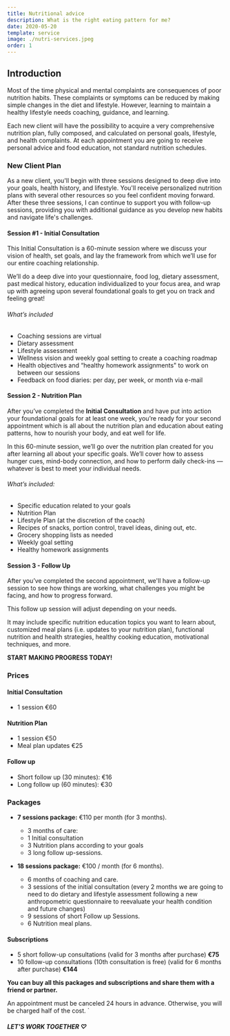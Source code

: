 ```yaml
---
title: Nutritional advice
description: What is the right eating pattern for me?
date: 2020-05-20
template: service
image: ./nutri-services.jpeg
order: 1
---
```


## Introduction

Most of the time physical and mental complaints are consequences of poor nutrition habits. These complaints or symptoms can be reduced by making simple changes in the diet and lifestyle. However,
learning to maintain a healthy lifestyle needs coaching, guidance, and learning.

Each new client will have the possibility to acquire a very comprehensive nutrition plan, fully composed, and calculated on personal goals, lifestyle, and health complaints. At each appointment you are going to receive personal advice and food education, not standard nutrition schedules.

### New Client Plan

As a new client, you'll begin with three sessions designed to deep dive into your goals, health history, and lifestyle. You'll receive personalized nutrition plans with several other resources so you feel confident moving forward. After these three sessions, I can continue to support you with follow-up sessions, providing you with additional guidance as you develop new habits and navigate life's challenges.

#### Session #1 - Initial Consultation

This Initial Consultation is a 60-minute session where we discuss your vision of health, set goals, and lay the framework from which we’ll use for our entire coaching relationship.

We’ll do a deep dive into your questionnaire, food log, dietary assessment, past medical history, education individualized to your focus area, and wrap up with agreeing upon several foundational goals to get you on track and feeling great!

###### What’s included

- Coaching sessions are virtual
- Dietary assessment
- Lifestyle assessment
- Wellness vision and weekly goal setting to create a coaching roadmap
- Health objectives and “healthy homework assignments" to work on between our sessions
- Feedback on food diaries: per day, per week, or month via e-mail

#### Session 2 - Nutrition Plan

After you’ve completed the **Initial Consultation** and have put into action your foundational goals for at least one week, you’re ready for your second appointment which is all about the nutrition plan and education about eating patterns, how to nourish your body, and eat well for life.

In this 60-minute session, we’ll go over the nutrition plan created for you after learning all about your specific goals. We’ll cover how to assess hunger cues, mind-body connection, and how to perform daily check-ins — whatever is best to meet your individual needs.

###### What’s included:

- Specific education related to your goals
- Nutrition Plan
- Lifestyle Plan (at the discretion of the coach)
- Recipes of snacks, portion control, travel ideas, dining out, etc.
- Grocery shopping lists as needed
- Weekly goal setting
- Healthy homework assignments

#### Session 3 - Follow Up

After you’ve completed the second appointment, we'll have a follow-up session to see how things are working, what challenges you might be facing, and how to progress forward.

This follow up session will adjust depending on your needs.

It may include specific nutrition education topics you want to learn about, customized meal plans (i.e. updates to your nutrition plan), functional nutrition and health strategies, healthy cooking education, motivational techniques, and more.

**START MAKING PROGRESS TODAY!**

### Prices

#### Initial Consultation
- 1 session €60

#### Nutrition Plan
- 1 session €50
- Meal plan updates €25

#### Follow up
- Short follow up (30 minutes): €16
- Long follow up (60 minutes): €30

### Packages

- **7 sessions package:** €110 per month (for 3 months).
  - 3 months of care:
  - 1 Initial consultation
  - 3 Nutrition plans according to your goals
  - 3 long follow up-sessions.

- **18 sessions package:** €100 / month (for 6 months).
  - 6 months of coaching and care.
  - 3 sessions of the initial consultation (every 2 months we are going to need to do dietary and lifestyle assessment following a new anthropometric questionnaire to reevaluate your health condition and future changes)
  - 9 sessions of short Follow up Sessions.
  - 6 Nutrition meal plans.

#### Subscriptions
- 5 short follow-up consultations (valid for 3 months after purchase)	**€75**
- 10 follow-up consultations (10th consultation is free) (valid for 6 months after purchase) **€144**

**You can buy all this packages and subscriptions and share them with a friend or partner.**

An appointment must be canceled 24 hours in advance. Otherwise, you will be charged half of the cost.
`

##### LET'S WORK TOGETHER ♡
